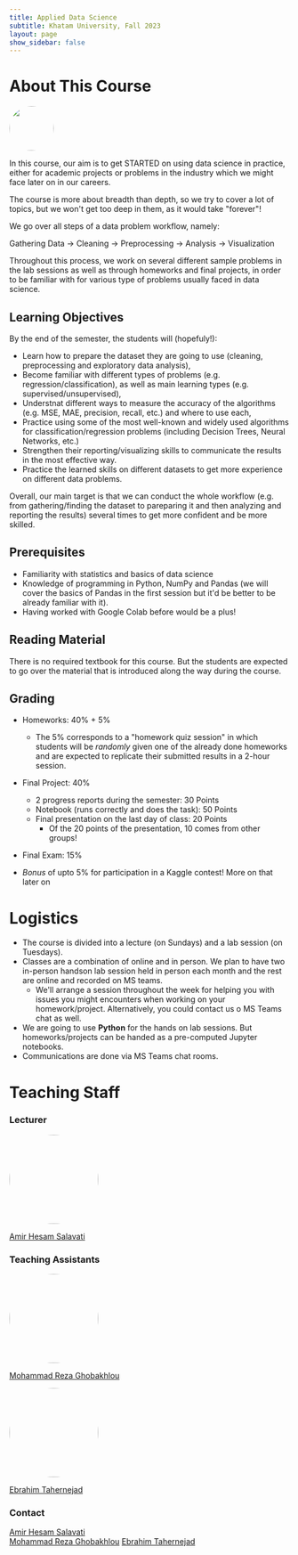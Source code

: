 ```yaml
---
title: Applied Data Science
subtitle: Khatam University, Fall 2023
layout: page 
show_sidebar: false
---
```


# About This Course
<img src="/ADS2023/assets/images/datasciencecloud.png" style="border-radius:50%;" height="80" width="auto">


In this course, our aim is to get STARTED on using data science in practice, either for academic projects or problems in the industry which we might face later on in our careers. 

The course is more about breadth than depth, so we try to cover a lot of topics, but we won't get too deep in them, as it would take "forever"!

We go over all steps of a data problem workflow, namely: 

Gathering Data → Cleaning → Preprocessing → Analysis → Visualization 

Throughout this process, we work on several different sample problems in the lab sessions as well as through homeworks and final projects, in order to be familiar with for various type of problems usually faced in data science.

## Learning Objectives
By the end of the semester, the students will (hopefuly!):

* Learn how to prepare the dataset they are going to use (cleaning, preprocessing and exploratory data analysis),
* Become familiar with different types of problems (e.g. regression/classification), as well as main learning types (e.g. supervised/unsupervised),
* Understnat different ways to measure the accuracy of the algorithms (e.g. MSE, MAE, precision, recall, etc.) and where to use each,
* Practice using some of the most well-known and widely used algorithms for classification/regression problems (including Decision Trees, Neural Networks, etc.)
* Strengthen their reporting/visualizing skills to communicate the results in the most effective way.
* Practice the learned skills on different datasets to get more experience on different data problems.

Overall, our main target is that we can conduct the whole workflow (e.g. from gathering/finding the dataset to pareparing it and then analyzing and reporting the results) several times to get more confident and be more skilled.

## Prerequisites
* Familiarity with statistics and basics of data science 
* Knowledge of programming in Python, NumPy and Pandas (we will cover the basics of Pandas in the first session but it'd be better to be already familiar with it).
* Having worked with Google Colab before would be a plus!

## Reading Material
There is no required textbook for this course. But the students are expected to go over the material that is introduced along the way during the course. 

## Grading 
* Homeworks: 40% + 5%
    * The 5% corresponds to a "homework quiz session" in which students will be *randomly* given one of the already done homeworks and are expected to replicate their submitted results in a 2-hour session.
* Final Project: 40%
    * 2 progress reports during the semester: 30 Points
    * Notebook (runs correctly and does the task): 50 Points
    * Final presentation on the last day of class: 20 Points
        * Of the 20 points of the presentation, 10 comes from other groups!
* Final Exam: 15%

* *Bonus* of upto 5% for participation in a Kaggle contest! More on that later on

# Logistics
* The course is divided into a lecture (on Sundays) and a lab session (on Tuesdays). 
* Classes are a combination of online and in person. We plan to have two in-person handson lab session held in person each month and the rest are online and recorded on MS teams.
  * We'll arrange a session throughout the week for helping you with issues you might encounters when working on your homework/project. Alternatively, you could contact us o
  MS Teams chat as well.
* We are going to use **Python** for the hands on lab sessions. But homeworks/projects can be handed as a pre-computed Jupyter notebooks.
* Communications are done via MS Teams chat rooms.



# Teaching Staff

### Lecturer
<img src="/ADS2023/assets/images/20210610_183220-lo.jpg" style="border-radius:50%;height:160px;" width="auto">

[Amir Hesam Salavati](http://saloot.negsam.ir/)


### Teaching Assistants
<img src="/ADS2023/assets/images/MRGhoabkhlou.jpeg" style="border-radius:50%;height:160px;" width="auto">

[Mohammad Reza Ghobakhlou](https://www.linkedin.com/in/mohammadreza-ghobakhlou/)

<img src="/ADS2023/assets/images/etahernejad.jpg" style="border-radius:50%;height:160px;" width="auto">

[Ebrahim Tahernejad](https://www.linkedin.com/in/ebrahim-tahernejad-50694768/)




### Contact
[Amir Hesam Salavati](mailto:saloot@gmail.com) <br>
[Mohammad Reza Ghobakhlou](mailto:ghobakhlou.mohammadreza@gmail.com)
[Ebrahim Tahernejad](mailto:ebrahimtahernejad@gmail.com)
